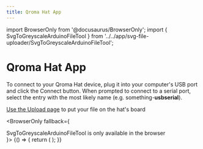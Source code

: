 ```yaml
---
title: Qroma Hat App
---
```


import BrowserOnly from '@docusaurus/BrowserOnly';
import { SvgToGreyscaleArduinoFileTool } from '../../app/svg-file-uploader/SvgToGreyscaleArduinoFileTool';

# Qroma Hat App

To connect to your Qroma Hat device, plug it into your computer's USB port
  and click the Connect button. When prompted
to connect to a serial port, select the entry with the most likely name 
(e.g. something-<b>usbserial</b>).

[Use the Upload page](/advanced-io/upload-file) to put your file on the hat's board


<BrowserOnly fallback={<div>SvgToGreyscaleArduinoFileTool is only available in the browser</div>}>
  {() => {
    return (
      <SvgToGreyscaleArduinoFileTool 
        />
    );
  }}
</BrowserOnly>